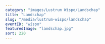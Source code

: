 ```yaml
---
category: "images/Lustrum Wispo/Landschap"
title: "Landschap"
slug: "/media/lustrum-wispo/landschap"
eventID: "wispo"
featuredImage: "landschap.jpg"
sort: 220
---
```

